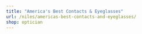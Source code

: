 ```yaml
---
title: "America's Best Contacts & Eyeglasses"
url: /niles/americas-best-contacts-and-eyeglasses/
shop: optician
---
```

